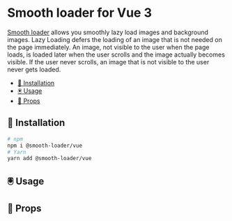 # Smooth loader for Vue 3

[Smooth loader](https://github.com/SerhiiCho/smooth-loader) allows you smoothly lazy load images and background images. Lazy Loading defers the loading of an image that is not needed on the page immediately. An image, not visible to the user when the page loads, is loaded later when the user scrolls and the image actually becomes visible. If the user never scrolls, an image that is not visible to the user never gets loaded.

- [🚀 Installation](#)
- [🖲 Usage](#)
- [🧬 Props](#)

## 🚀 Installation

```bash
# npm
npm i @smooth-loader/vue
# Yarn
yarn add @smooth-loader/vue
```


## 🖲 Usage


## 🧬 Props